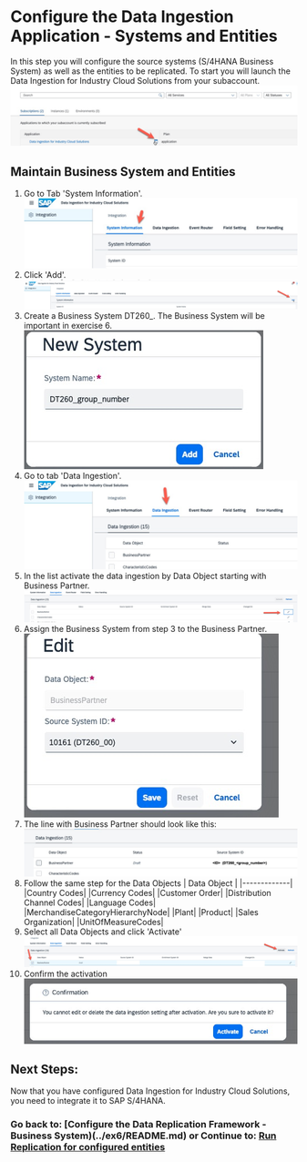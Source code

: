 # Configure the Data Ingestion Application - Systems and Entities
In this step you will configure the source systems (S/4HANA Business System) as well as the entities to be replicated.
To start you will launch the Data Ingestion for Industry Cloud Solutions from your subaccount. <br>![](/exercises/ex2/images/EX2_1.jpg)


## Maintain Business System and Entities

1. Go to Tab 'System Information'. <br>![](/exercises/ex2/images/EX2_3.jpg)
2. Click 'Add'. <br>![](/exercises/ex2/images/EX2_2.jpg)
3. Create a Business System DT260_<your group number>. The Business System will be important in exercise 6. <br>![](/exercises/ex2/images/EX2_4.jpg)
4. Go to tab 'Data Ingestion'. <br>![](/exercises/ex2/images/EX2_5.jpg)
5. In the list activate the data ingestion by Data Object starting with Business Partner. <br>![](/exercises/ex2/images/EX2_6.jpg)
6. Assign the Business System from step 3 to the Business Partner. <br>![](/exercises/ex2/images/EX2_7.jpg)
7. The line with Business Partner should look like this: <br>![](/exercises/ex2/images/EX2_8.jpg)
8. Follow the same step for the Data Objects
| Data Object | 
|-------------|
|Country Codes|
|Currency Codes|
|Customer Order|
|Distribution Channel Codes|
|Language Codes|
|MerchandiseCategoryHierarchyNode|
|Plant|
|Product|
|Sales Organization|
|UnitOfMeasureCodes|
9. Select all Data Objects and click 'Activate'  <br>![](/exercises/ex2/images/EX2_9.jpg)
10. Confirm the activation <br>![](/exercises/ex2/images/EX2_10.jpg)

## Next Steps:
Now that you have configured Data Ingestion for Industry Cloud Solutions, you need to integrate it to SAP S/4HANA.
<br> 
### Go back to: [Configure the Data Replication Framework - Business System)(../ex6/README.md) or Continue to: [Run Replication for configured entities](../ex8/README.md)